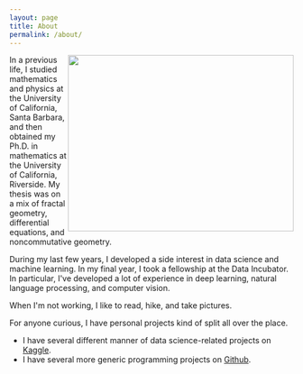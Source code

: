 ```yaml
---
layout: page
title: About
permalink: /about/
---
```


<img src='https://scontent-lax3-1.xx.fbcdn.net/v/t1.0-9/33186773_228776261213454_6897165887611076608_o.jpg?_nc_cat=110&_nc_oc=AQnbtSxm5RdgiRTdElh4l124c98VerwNtTzBcv5_27o50UfAvK8PVi7z_-GEBAN9l5M&_nc_ht=scontent-lax3-1.xx&oh=786f12738310b62fe111aa443a04bd9f&oe=5E11C0AE' style="width:400px;height:313px" align="right">

In a previous life, I studied mathematics and physics at the University of California, Santa Barbara, and then obtained my Ph.D. in mathematics at the University of California, Riverside. My thesis was on a mix of fractal geometry, differential equations, and noncommutative geometry.

During my last few years, I developed a side interest in data science and machine learning. In my final year, I took a fellowship at the Data Incubator. In particular, I've developed a lot of experience in deep learning, natural language processing, and computer vision.

When I'm not working, I like to read, hike, and take pictures.

For anyone curious, I have personal projects kind of split all over the place.

* I have several different manner of data science-related projects on [Kaggle](https://www.kaggle.com/frankkloster).
* I have several more generic programming projects on [Github](https://github.com/frankkloster).
